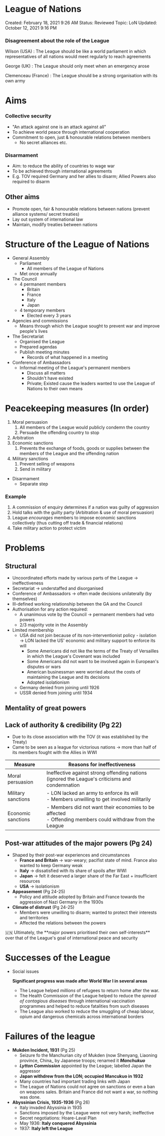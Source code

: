 # League of Nations

Created: February 18, 2021 9:26 AM
Status: Reviewed
Topic: LoN
Updated: October 12, 2021 9:16 PM

### Disagreement about the role of the League

Wilson (USA) : The League should be like a world parliament in which representatives of all nations would meet regularly to reach agreements

George (UK) : The League should only meet when an emergency arose

Clemenceau (France) : The League should be a strong organisation with its own army

# Aims

### Collective security

- "An attack against one is an attack against all"
- To achieve world peace through international cooperation
- Commitment to open, just & honourable relations between members
    - No secret alliances etc.

### Disarmament

- Aim: to reduce the ability of countries to wage war
- To be achieved through international agreements
- E.g. TOV required Germany and her allies to disarm; Allied Powers also required to disarm

## Other aims

- Promote open, fair & honourable relations between nations (prevent alliance systems/ secret treaties)
- Lay out system of international law
- Maintain, modify treaties between nations

# Structure of the League of Nations

- General Assembly
    - Parliament
        - All members of the League of Nations
    - Met once annually
- The Council
    - 4 permanent members
        - Britain
        - France
        - Italy
        - Japan
    - 4 temporary members
        - Elected every 3 years
- Agencies and commissions
    - Means through which the League sought to prevent war and improve people's lives
- The Secretariat
    - Organised the League
    - Prepared agendas
    - Publish meeting minutes
        - Records of what happened in a meeting
- Conference of Ambassadors
    - Informal meeting of the League's permanent members
        - Discuss all matters
        - Shouldn't have existed
        - Private; Existed cause the leaders wanted to use the League of Nations to their own means

# Peacekeeping measures (In order)

1. Moral persuasion
    1. All members of the League would publicly condemn the country
    2. Persuade the offending country to stop
2. Arbitration
3. Economic sanctions
    1. Prevents the exchange of foods, goods or supplies between the members of the League and the offending nation
4. Military sanctions
    1. Prevent selling of weapons
    2. Send in military
- Disarmament
    - Separate step

### Example

1. A commission of enquiry determines if a nation was guilty of aggression
2. Hold talks with the guilty party (Arbitration & use of moral persuasion)
3. League *encourages* members to impose economic sanctions collectively (thus cutting off trade & financial relations)
4. Take military action to protect victim

# Problems

## Structural

- Uncoordinated efforts made by various parts of the League → ineffectiveness
- Secretariat → understaffed and disorganised
- Conference of Ambassadors → often made decisions unilaterally (by themselves)
- Ill-defined working relationship between the GA and the Council
- Authorisation for any action required:
    - A unanimous vote by the Council → permanent members had veto powers
    - 2/3 majority vote in the Assembly
- Limited membership
    - USA did not join because of its non-interventionist policy - isolation → LON lacked the US' economic and military support to enforce its will
        - Some Americans did not like the terms of the Treaty of Versailles in which the League's Covenant was included
        - Some Americans did not want to be involved again in European's disputes or wars
        - American businessman were worried about the costs of maintaining the League and its decisions
        - Adopted isolationism
    - Germany denied from joining until 1926
    - USSR denied from joining until 1934

## Mentality of great powers

## Lack of authority & credibility (Pg 22)

- Due to its close association with the TOV (it was established by the Treaty)
- Came to be seen as a league for victorious nations → more than half of its members fought with the Allies in WWI

| Measure            | Reasons for ineffectiveness                                                                                 |
| ------------------ | ----------------------------------------------------------------------------------------------------------- |
| Moral persuasion   | Ineffective against strong offending nations (ignored the League's criticisms and condemnation              |
| Military sanctions | - LON lacked an army to enforce its will<br>- Members unwilling to get involved militarily                     |
| Economic sanctions | - Members did not want their economies to be affected<br>- Offending members could withdraw from the League |

## Post-war attitudes of the major powers (Pg 24)

- Shaped by their post-war experiences and circumstances
    - **France and Britain** → war-weary; pacifist state of mind. France also wanted to keep Germany weak
    - **Italy** → dissatisfied with its share of spoils after WWI
    - **Japan** → felt it deserved a larger share of the Far East + insufficient resources
    - **USA** → isolationism
- **Appeasement** (Pg 24-25)
    - Policy and attitude adopted by Britain and France towards the aggression of Nazi Germany in the 1930s
- **Climate of distrust** (Pg 24-25)
    - Members were unwilling to disarm; wanted to protect their interests and territories
    - Affected the relations between the powers

<aside>
🇺🇳 Ultimately, the **major powers prioritised their own self-interests** over that of the League's goal of international peace and security

</aside>

# Successes of the League

- Social issues
    
    **Significant progress was made after World War I in several areas**
    
    - The League helped *millions* of refugees to return home after the war.
    - The Health Commission of the League helped to reduce the *spread of contagious diseases* through international vaccination programmes and helped to reduce fatalities from such diseases
    - The League also worked to reduce the smuggling of cheap labour, opium and dangerous chemicals across international borders

# Failures of the league

- **Mukden Incident, 1931** (Pg 25)
    - Seizure fo the Manchurian city of Mukden (now Shenyang, Liaoning province, China_ by Japanese troops; renamed it ***Manchukuo***
    - ***Lytton Commission*** appointed by the League; labelled Japan the aggressor
    - **Japan withdrew from the LON; occupied Mancukuo in 1932**
    - Many countries had important trading links with Japan
    - The League of Nations could not agree on sanctions or even a ban on weapons sales. Britain and France did not want a war, so nothing was done.
- **Abyssinian Crisis, 1935-1936** (Pg 26)
    - Italy invaded Abyssinia in 1935
    - Sanctions imposed by the League were not very harsh; ineffective
    - Secret negotiations: Hoare-Laval Plan
    - May 1936: **Italy conquered Abyssinia**
    - 1937: **Italy left the League**